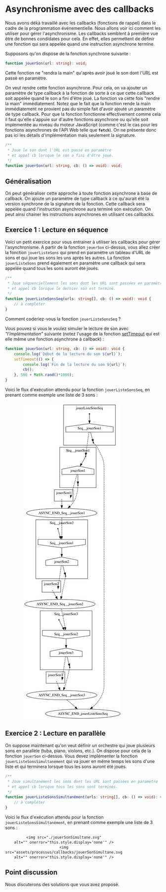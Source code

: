 # Asynchronisme avec des callbacks

Nous avons dékà travaillé avec les callbacks (fonctions de rappel) dans le cadre de la programmation événementielle. Nous allons voir ici comment les utiliser pour gérer l'asynchronisme.
Les callbacks semblent à première vue être de bonnes condidates pour cela. En effet, elles permettent de définir une fonction qui sera appelée quand une instruction asynchrone termine.

Supposons qu'on dispose de la fonction synchrone suivante :

```typescript
function jouerSon(url: string): void;
```

Cette fonction ne "rendra la main" qu'après avoir joué le son dont l'URL est passé en paramètre.

On veut rendre cette fonction asynchrone. Pour cela, on va ajouter un paramètre de type callback à la fonction de sorte à ce que cette callback soit appelée quand le son a fini d'être joué. La fonction va cette fois "rendre la main" immédiatement. Notez que le fait que la fonction rende la main immédiatement ne provient pas du simple fait d'avoir ajouté un paramètre de type callback. Pour que la fonction fonctionne effectivement comme cela il faut qu'elle s'appuie sur d'autre fonctions asynchrone ou qu'elle soit implementée au niveau du moteur JavaScript (comme c'est le cas pour les fonctions asynchrones de l'API Web telle que **`fetch`**). On ne présente donc pas ici les détails d'implémentation mais seulement la signature.

```typescript
/**
 * Joue le son dont l'URL est passé en paramètre 
 * et appel cb lorsque le son a fini d'être joué.
 */
function jouerSon(url: string, cb: () => void): void;
```

## Généralisation

On peut généraliser cette approche à toute fonction asynchrone à base de callback.
On ajoute un paramètre de type callback à ce qu'aurait été la version synchrone de la signature de la fonction. Cette callback sera appelée quand l'instruction asynchrone aura terminé son exécution. On peut ainsi chainer les instructions asynchrones en utilisant ces callbacks.

## Exercice 1 : Lecture en séquence

Voici un petit exercice pour vous entrainer à utiliser les callbacks pour gérer l'asynchronisme.
A partir de la fonction `jouerSon` ci-dessus, vous allez créer la fonction `jouerListeSons` qui prend en paramètre un tableau d'URL de sons et qui joue les sons les uns après les autres. La fonction `jouerListeSons` prend également en paramètre une callback qui sera appelée quand tous les sons auront été joués.

```typescript
/**
 * Joue séquenciellement les sons dont les URL sont passées en paramètre 
 * et appel cb lorsque le dernier son est terminé.
 */
function jouerListeSonsSeq(urls: string[], cb: () => void): void {
    // à compléter
}
```

Comment coderiez-vous la fonction `jouerListeSonsSeq` ?

Vous pouvez si vous le voulez simuler le lecture de son avec *"l'implémentation"* suivante (notez l'usage de la fonction [setTimeout](https://developer.mozilla.org/fr/docs/Web/API/setTimeout) qui est elle même une fonction asynchrone à callback) :

```typescript
function jouerSon(url: string, cb: () => void): void {
    console.log(`Début de la lecture du son ${url}`);
    setTimeout(() => {
        console.log(`Fin de la lecture du son ${url}`);
        cb();
    }, 500 + Math.rand()*1000);
}
```

Voici le flux d'exécution attendu pour la fonction `jouerListeSonsSeq`, en prenant comme exemple une liste de 3 sons :
<div style="text-align: center;">
  <div style="width: min(100%, 440px);">
<!--
jouerListeSonsSeq => Seq__jouerSon1-  >>|  -Seq__jouerSon3
Seq__jouerSon1 => jouerSon1- >>| -jouerSon1
Seq__jouerSon2 => -Seq__jouerSon1 ; jouerSon2- >>| -jouerSon2
Seq__jouerSon3 => -Seq__jouerSon2 ; jouerSon3- >>|  -jouerSon3
-->
    <img src="./jouerSonSeq.svg"                           alt="" onerror="this.style.display='none'" />
    <img src="assets/processus/callbacks/jouerSonSeq.svg"  alt="" onerror="this.style.display='none'" />
  </div>
</div>

## Exercice 2 : Lecture en parallèle

On suppose maintenant qu'on veut définir un orchestre qui joue plusieurs sons en parallèle (tuba, piano, violons, etc.). On dispose pour cela de la fonction `jouerSon` ci-dessus.
Vous devez implémenter la fonction `jouerListeSonsSimultanément` qui va jouer en même temps les sons d'une liste et qui terminera lorsque tous les sons auront été joués.

```typescript
/**
 * Joue simultanément les sons dont les URL sont passées en paramètre 
 * et appel cb lorsque tous les sons sont terminés.
 */
function jouerListeSonsSimultanément(urls: string[], cb: () => void): void {
    // à compléter
}
```

Voici le flux d'exécution attendu pour la fonction `jouerListeSonsSimultanément`, en prenant comme exemple une liste de 3 sons :
<div style="text-align: center;">
  <div style="width: min(100%, 380px);">
<!--
jouerSonSimultane => jouerSon1-; jouerSon2-; jouerSon3-  >>|  -jouerSon1 && -jouerSon2 && -jouerSon3
-->

    <img src="./jouerSonSimultane.svg"                          alt="" onerror="this.style.display='none'" />
    <img src="assets/processus/callbacks/jouerSonSimultane.svg" alt="" onerror="this.style.display='none'" />
  </div>
</div>


## Point discussion

Nous discuterons des solutions que vous avez proposé.
